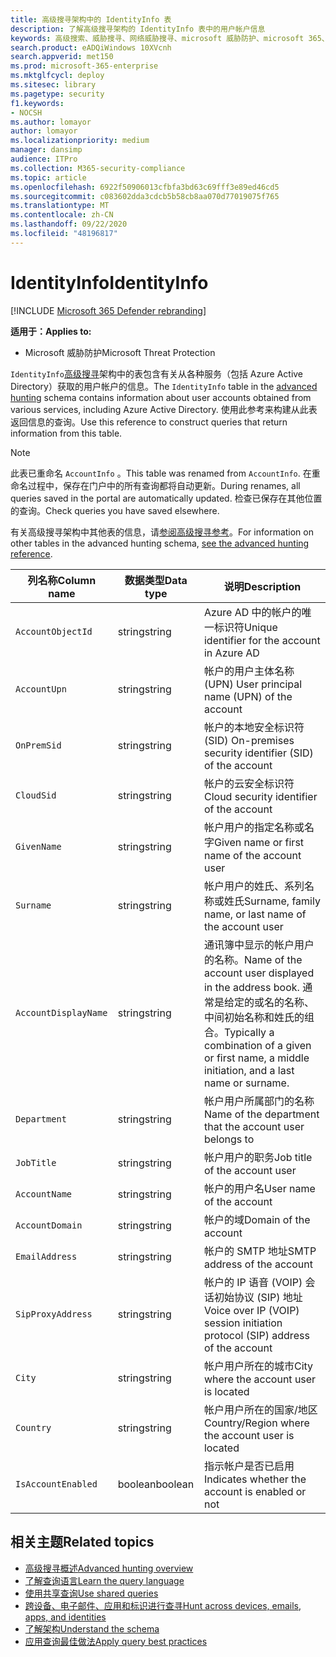 ```yaml
---
title: 高级搜寻架构中的 IdentityInfo 表
description: 了解高级搜寻架构的 IdentityInfo 表中的用户帐户信息
keywords: 高级搜索、威胁搜寻、网络威胁搜寻、microsoft 威胁防护、microsoft 365、mtp、m365、搜索、查询、遥测、架构参考、kusto、表、列、数据类型、说明、AccountInfo、IdentityInfo、帐户
search.product: eADQiWindows 10XVcnh
search.appverid: met150
ms.prod: microsoft-365-enterprise
ms.mktglfcycl: deploy
ms.sitesec: library
ms.pagetype: security
f1.keywords:
- NOCSH
ms.author: lomayor
author: lomayor
ms.localizationpriority: medium
manager: dansimp
audience: ITPro
ms.collection: M365-security-compliance
ms.topic: article
ms.openlocfilehash: 6922f50906013cfbfa3bd63c69fff3e89ed46cd5
ms.sourcegitcommit: c083602dda3cdcb5b58cb8aa070d77019075f765
ms.translationtype: MT
ms.contentlocale: zh-CN
ms.lasthandoff: 09/22/2020
ms.locfileid: "48196817"
---
```

# <a name="identityinfo"></a><span data-ttu-id="9546f-104">IdentityInfo</span><span class="sxs-lookup"><span data-stu-id="9546f-104">IdentityInfo</span></span>

[!INCLUDE [Microsoft 365 Defender rebranding](../includes/microsoft-defender.md)]


<span data-ttu-id="9546f-105">**适用于：**</span><span class="sxs-lookup"><span data-stu-id="9546f-105">**Applies to:**</span></span>
- <span data-ttu-id="9546f-106">Microsoft 威胁防护</span><span class="sxs-lookup"><span data-stu-id="9546f-106">Microsoft Threat Protection</span></span>

<span data-ttu-id="9546f-107">`IdentityInfo`[高级搜寻](advanced-hunting-overview.md)架构中的表包含有关从各种服务（包括 Azure Active Directory）获取的用户帐户的信息。</span><span class="sxs-lookup"><span data-stu-id="9546f-107">The `IdentityInfo` table in the [advanced hunting](advanced-hunting-overview.md) schema contains information about user accounts obtained from various services, including Azure Active Directory.</span></span> <span data-ttu-id="9546f-108">使用此参考来构建从此表返回信息的查询。</span><span class="sxs-lookup"><span data-stu-id="9546f-108">Use this reference to construct queries that return information from this table.</span></span>

>[!NOTE]
><span data-ttu-id="9546f-109">此表已重命名 `AccountInfo` 。</span><span class="sxs-lookup"><span data-stu-id="9546f-109">This table was renamed from `AccountInfo`.</span></span> <span data-ttu-id="9546f-110">在重命名过程中，保存在门户中的所有查询都将自动更新。</span><span class="sxs-lookup"><span data-stu-id="9546f-110">During renames, all queries saved in the portal are automatically updated.</span></span> <span data-ttu-id="9546f-111">检查已保存在其他位置的查询。</span><span class="sxs-lookup"><span data-stu-id="9546f-111">Check queries you have saved elsewhere.</span></span>

<span data-ttu-id="9546f-112">有关高级搜寻架构中其他表的信息，请[参阅高级搜寻参考](advanced-hunting-schema-tables.md)。</span><span class="sxs-lookup"><span data-stu-id="9546f-112">For information on other tables in the advanced hunting schema, [see the advanced hunting reference](advanced-hunting-schema-tables.md).</span></span>

| <span data-ttu-id="9546f-113">列名称</span><span class="sxs-lookup"><span data-stu-id="9546f-113">Column name</span></span> | <span data-ttu-id="9546f-114">数据类型</span><span class="sxs-lookup"><span data-stu-id="9546f-114">Data type</span></span> | <span data-ttu-id="9546f-115">说明</span><span class="sxs-lookup"><span data-stu-id="9546f-115">Description</span></span> |
|-------------|-----------|-------------|
| `AccountObjectId` | <span data-ttu-id="9546f-116">string</span><span class="sxs-lookup"><span data-stu-id="9546f-116">string</span></span> | <span data-ttu-id="9546f-117">Azure AD 中的帐户的唯一标识符</span><span class="sxs-lookup"><span data-stu-id="9546f-117">Unique identifier for the account in Azure AD</span></span> |
| `AccountUpn` | <span data-ttu-id="9546f-118">string</span><span class="sxs-lookup"><span data-stu-id="9546f-118">string</span></span> | <span data-ttu-id="9546f-119">帐户的用户主体名称 (UPN) </span><span class="sxs-lookup"><span data-stu-id="9546f-119">User principal name (UPN) of the account</span></span> |
| `OnPremSid` | <span data-ttu-id="9546f-120">string</span><span class="sxs-lookup"><span data-stu-id="9546f-120">string</span></span> | <span data-ttu-id="9546f-121">帐户的本地安全标识符 (SID) </span><span class="sxs-lookup"><span data-stu-id="9546f-121">On-premises security identifier (SID) of the account</span></span> |
| `CloudSid` | <span data-ttu-id="9546f-122">string</span><span class="sxs-lookup"><span data-stu-id="9546f-122">string</span></span> | <span data-ttu-id="9546f-123">帐户的云安全标识符</span><span class="sxs-lookup"><span data-stu-id="9546f-123">Cloud security identifier of the account</span></span> |
| `GivenName` | <span data-ttu-id="9546f-124">string</span><span class="sxs-lookup"><span data-stu-id="9546f-124">string</span></span> | <span data-ttu-id="9546f-125">帐户用户的指定名称或名字</span><span class="sxs-lookup"><span data-stu-id="9546f-125">Given name or first name of the account user</span></span> |
| `Surname` | <span data-ttu-id="9546f-126">string</span><span class="sxs-lookup"><span data-stu-id="9546f-126">string</span></span> | <span data-ttu-id="9546f-127">帐户用户的姓氏、系列名称或姓氏</span><span class="sxs-lookup"><span data-stu-id="9546f-127">Surname, family name, or last name of the account user</span></span> |
| `AccountDisplayName` | <span data-ttu-id="9546f-128">string</span><span class="sxs-lookup"><span data-stu-id="9546f-128">string</span></span> | <span data-ttu-id="9546f-129">通讯簿中显示的帐户用户的名称。</span><span class="sxs-lookup"><span data-stu-id="9546f-129">Name of the account user displayed in the address book.</span></span> <span data-ttu-id="9546f-130">通常是给定的或名的名称、中间初始名称和姓氏的组合。</span><span class="sxs-lookup"><span data-stu-id="9546f-130">Typically a combination of a given or first name, a middle initiation, and a last name or surname.</span></span> |
| `Department` | <span data-ttu-id="9546f-131">string</span><span class="sxs-lookup"><span data-stu-id="9546f-131">string</span></span> | <span data-ttu-id="9546f-132">帐户用户所属部门的名称</span><span class="sxs-lookup"><span data-stu-id="9546f-132">Name of the department that the account user belongs to</span></span> |
| `JobTitle` | <span data-ttu-id="9546f-133">string</span><span class="sxs-lookup"><span data-stu-id="9546f-133">string</span></span> | <span data-ttu-id="9546f-134">帐户用户的职务</span><span class="sxs-lookup"><span data-stu-id="9546f-134">Job title of the account user</span></span> |
| `AccountName` | <span data-ttu-id="9546f-135">string</span><span class="sxs-lookup"><span data-stu-id="9546f-135">string</span></span> | <span data-ttu-id="9546f-136">帐户的用户名</span><span class="sxs-lookup"><span data-stu-id="9546f-136">User name of the account</span></span> |
| `AccountDomain` | <span data-ttu-id="9546f-137">string</span><span class="sxs-lookup"><span data-stu-id="9546f-137">string</span></span> | <span data-ttu-id="9546f-138">帐户的域</span><span class="sxs-lookup"><span data-stu-id="9546f-138">Domain of the account</span></span> |
| `EmailAddress` | <span data-ttu-id="9546f-139">string</span><span class="sxs-lookup"><span data-stu-id="9546f-139">string</span></span> | <span data-ttu-id="9546f-140">帐户的 SMTP 地址</span><span class="sxs-lookup"><span data-stu-id="9546f-140">SMTP address of the account</span></span> |
| `SipProxyAddress` | <span data-ttu-id="9546f-141">string</span><span class="sxs-lookup"><span data-stu-id="9546f-141">string</span></span> | <span data-ttu-id="9546f-142">帐户的 IP 语音 (VOIP) 会话初始协议 (SIP) 地址</span><span class="sxs-lookup"><span data-stu-id="9546f-142">Voice over IP (VOIP) session initiation protocol (SIP) address of the account</span></span> |
| `City` | <span data-ttu-id="9546f-143">string</span><span class="sxs-lookup"><span data-stu-id="9546f-143">string</span></span> | <span data-ttu-id="9546f-144">帐户用户所在的城市</span><span class="sxs-lookup"><span data-stu-id="9546f-144">City where the account user is located</span></span> |
| `Country` | <span data-ttu-id="9546f-145">string</span><span class="sxs-lookup"><span data-stu-id="9546f-145">string</span></span> | <span data-ttu-id="9546f-146">帐户用户所在的国家/地区</span><span class="sxs-lookup"><span data-stu-id="9546f-146">Country/Region where the account user is located</span></span> |
| `IsAccountEnabled` | <span data-ttu-id="9546f-147">boolean</span><span class="sxs-lookup"><span data-stu-id="9546f-147">boolean</span></span> | <span data-ttu-id="9546f-148">指示帐户是否已启用</span><span class="sxs-lookup"><span data-stu-id="9546f-148">Indicates whether the account is enabled or not</span></span> |

## <a name="related-topics"></a><span data-ttu-id="9546f-149">相关主题</span><span class="sxs-lookup"><span data-stu-id="9546f-149">Related topics</span></span>
- [<span data-ttu-id="9546f-150">高级搜寻概述</span><span class="sxs-lookup"><span data-stu-id="9546f-150">Advanced hunting overview</span></span>](advanced-hunting-overview.md)
- [<span data-ttu-id="9546f-151">了解查询语言</span><span class="sxs-lookup"><span data-stu-id="9546f-151">Learn the query language</span></span>](advanced-hunting-query-language.md)
- [<span data-ttu-id="9546f-152">使用共享查询</span><span class="sxs-lookup"><span data-stu-id="9546f-152">Use shared queries</span></span>](advanced-hunting-shared-queries.md)
- [<span data-ttu-id="9546f-153">跨设备、电子邮件、应用和标识进行查寻</span><span class="sxs-lookup"><span data-stu-id="9546f-153">Hunt across devices, emails, apps, and identities</span></span>](advanced-hunting-query-emails-devices.md)
- [<span data-ttu-id="9546f-154">了解架构</span><span class="sxs-lookup"><span data-stu-id="9546f-154">Understand the schema</span></span>](advanced-hunting-schema-tables.md)
- [<span data-ttu-id="9546f-155">应用查询最佳做法</span><span class="sxs-lookup"><span data-stu-id="9546f-155">Apply query best practices</span></span>](advanced-hunting-best-practices.md)
